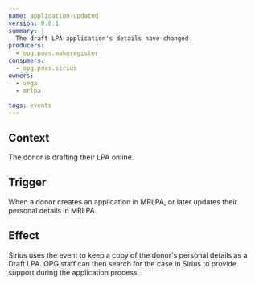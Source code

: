 ```yaml
---
name: application-updated
version: 0.0.1
summary: |
  The draft LPA application's details have changed
producers:
  - opg.poas.makeregister
consumers:
  - opg.poas.sirius
owners:
  - vega
  - mrlpa

tags: events
---
```


## Context

The donor is drafting their LPA online.

## Trigger

When a donor creates an application in MRLPA, or later updates their personal details in MRLPA.

## Effect

Sirius uses the event to keep a copy of the donor's personal details as a Draft LPA. OPG staff can then search for the case in Sirius to provide support during the application process.

<NodeGraph title="Consumer / Producer Diagram" />

<EventExamples />

<Schema />
